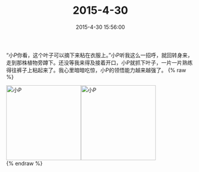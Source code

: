 ﻿---
title: "2015-4-30"
date: 2015-4-30 15:56:00
tags:
categories: 爸爸
---
“小P你看，这个叶子可以摘下来粘在衣服上。”小P听我这么一招呼，就回转身来，走到那株植物旁蹲下。还没等我来得及接着开口，小P就抓下叶子，一片一片熟练得往裤子上粘起来了。我心里暗暗吃惊，小P的领悟能力越来越强了。
{% raw %}
<div style="width:500 px">
<div style="float:left; width:100 px"><img src="/images/4065dfcbjw1ernnf36y4yj218g0xctr6.jpg" width="200" alt="小P"></div>
<div style="float:left; width:100 px"><img src="/images/4065dfcbjw1ernnf74fuqj218g0xc1a0.jpg" width="200" alt="小P"></div>
<div style="clear:both"></div>
</div>
{% endraw %}